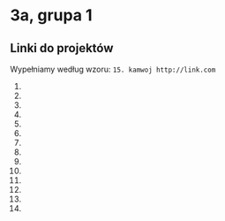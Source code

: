 # 3a, grupa 1

## Linki do projektów

Wypełniamy według wzoru:
`15. kamwoj http://link.com`

1.
2.
3.
4.
5.
6. 
7.
8.
9.
10.
11.
12.
13.
14.
